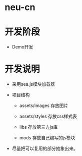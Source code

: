# neu-cn
# 开发阶段
* Demo开发
	
# 开发说明

* 采用sea.js模块加载器

* 项目结构
	* assets/images 存放图片
	
	* assets/styles 存放css样式表
	
	* libs 存放第三方js库
	
	* mods 存放自己编写的js模块
	
* 尽量把可以复用的部分抽象出来。




